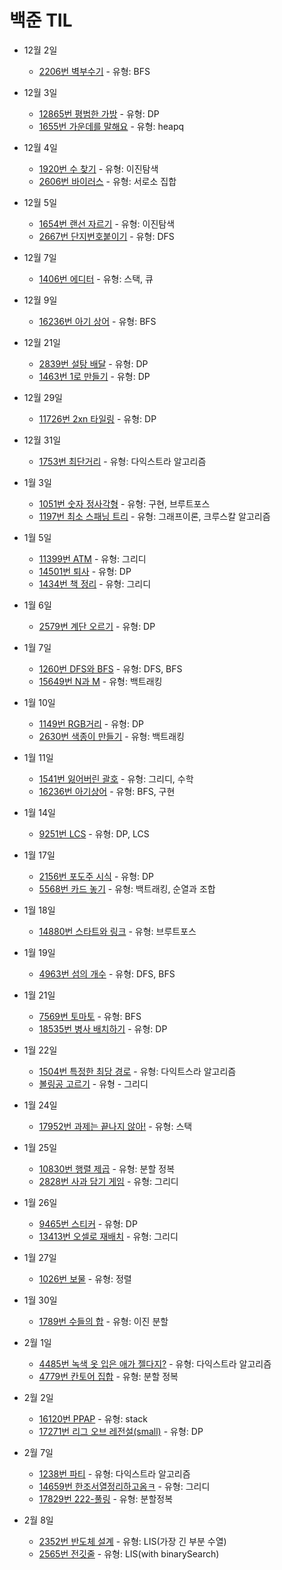 # 백준 TIL

- 12월 2일

  - [2206번 벽부수기](https://github.com/Taewoong-H/algorithm/blob/main/%EB%B0%B1%EC%A4%80/2206%EB%B2%88%20%EB%B2%BD%20%EB%B6%80%EC%88%98%EA%B3%A0%20%EC%9D%B4%EB%8F%99%ED%95%98%EA%B8%B0.py) - 유형: BFS

- 12월 3일

  - [12865번 평범한 가방](https://github.com/Taewoong-H/algorithm/blob/main/%EB%B0%B1%EC%A4%80/12865%EB%B2%88%20%ED%8F%89%EB%B2%94%ED%95%9C%20%EA%B0%80%EB%B0%A9.py) - 유형: DP
  - [1655번 가운데를 말해요](https://github.com/Taewoong-H/algorithm/blob/main/%EB%B0%B1%EC%A4%80/1655%EB%B2%88%20%EA%B0%80%EC%9A%B4%EB%8D%B0%EB%A5%BC%20%EB%A7%90%ED%95%B4%EC%9A%94.py) - 유형: heapq

- 12월 4일

  - [1920번 수 찾기](https://github.com/Taewoong-H/algorithm/blob/main/%EB%B0%B1%EC%A4%80/1920%EB%B2%88%20%EC%88%98%20%EC%B0%BE%EA%B8%B0.py) - 유형: 이진탐색
  - [2606번 바이러스](https://github.com/Taewoong-H/algorithm/blob/main/%EB%B0%B1%EC%A4%80/2606%EB%B2%88%20%EB%B0%94%EC%9D%B4%EB%9F%AC%EC%8A%A4.py) - 유형: 서로소 집합

- 12월 5일

  - [1654번 랜선 자르기](https://github.com/Taewoong-H/algorithm/blob/main/%EB%B0%B1%EC%A4%80/1654%EB%B2%88%20%EB%9E%9C%EC%84%A0%20%EC%9E%90%EB%A5%B4%EA%B8%B0.py) - 유형: 이진탐색
  - [2667번 단지번호붙이기](https://github.com/Taewoong-H/algorithm/blob/main/%EB%B0%B1%EC%A4%80/2667%EB%B2%88%20%EB%8B%A8%EC%A7%80%EB%B2%88%ED%98%B8%EB%B6%99%EC%9D%B4%EA%B8%B0.py) - 유형: DFS

- 12월 7일

  - [1406번 에디터](https://github.com/Taewoong-H/algorithm/blob/main/%EB%B0%B1%EC%A4%80/1406%EB%B2%88%20%EC%97%90%EB%94%94%ED%84%B0.py) - 유형: 스택, 큐

- 12월 9일

  - [16236번 아기 상어](https://github.com/Taewoong-H/algorithm/blob/main/%EB%B0%B1%EC%A4%80/16236%EB%B2%88%20%EC%95%84%EA%B8%B0%EC%83%81%EC%96%B4.py) - 유형: BFS

- 12월 21일

  - [2839번 설탕 배달](https://github.com/Taewoong-H/algorithm/blob/main/%EB%B0%B1%EC%A4%80/2839%EB%B2%88%20%EC%84%A4%ED%83%95%20%EB%B0%B0%EB%8B%AC.py) - 유형: DP
  - [1463번 1로 만들기](https://github.com/Taewoong-H/algorithm/blob/main/%EB%B0%B1%EC%A4%80/1463%EB%B2%88%201%EB%A1%9C%20%EB%A7%8C%EB%93%A4%EA%B8%B0.py) - 유형: DP

- 12월 29일

  - [11726번 2xn 타일링](https://github.com/Taewoong-H/algorithm/blob/main/%EB%B0%B1%EC%A4%80/11726%EB%B2%88%202xn%20%ED%83%80%EC%9D%BC%EB%A7%81.py) - 유형: DP

- 12월 31일

  - [1753번 최단거리](https://github.com/Taewoong-H/algorithm/blob/main/%EB%B0%B1%EC%A4%80/1753%EB%B2%88%20%EC%B5%9C%EB%8B%A8%EA%B2%BD%EB%A1%9C.py) - 유형: 다익스트라 알고리즘

- 1월 3일

  - [1051번 숫자 정사각형](https://github.com/Taewoong-H/algorithm/blob/main/%EB%B0%B1%EC%A4%80/1051%EB%B2%88%20%EC%88%AB%EC%9E%90%20%EC%A0%95%EC%82%AC%EA%B0%81%ED%98%95.py) - 유형: 구현, 브루트포스
  - [1197번 최소 스패닝 트리](https://github.com/Taewoong-H/algorithm/blob/main/%EB%B0%B1%EC%A4%80/1197%EB%B2%88%20%EC%B5%9C%EC%86%8C%20%EC%8A%A4%ED%8C%A8%EB%8B%9D%20%ED%8A%B8%EB%A6%AC.py) - 유형: 그래프이론, 크루스칼 알고리즘

- 1월 5일

  - [11399번 ATM](https://github.com/Taewoong-H/algorithm/blob/main/%EB%B0%B1%EC%A4%80/11399%EB%B2%88%20ATM.py) - 유형: 그리디
  - [14501번 퇴사](https://github.com/Taewoong-H/algorithm/blob/main/%EB%B0%B1%EC%A4%80/14501%EB%B2%88%20%ED%87%B4%EC%82%AC.py) - 유형: DP
  - [1434번 책 정리](https://github.com/Taewoong-H/algorithm/blob/main/%EB%B0%B1%EC%A4%80/1434%EB%B2%88%20%EC%B1%85%20%EC%A0%95%EB%A6%AC.py) - 유형: 그리디

- 1월 6일

  - [2579번 계단 오르기](https://github.com/Taewoong-H/algorithm/blob/main/%EB%B0%B1%EC%A4%80/2579%EB%B2%88%20%EA%B3%84%EB%8B%A8%EC%98%A4%EB%A5%B4%EA%B8%B0.py) - 유형: DP

- 1월 7일

  - [1260번 DFS와 BFS](https://github.com/Taewoong-H/algorithm/blob/main/%EB%B0%B1%EC%A4%80/1260%EB%B2%88%20DFS%EC%99%80%20BFS.py) - 유형: DFS, BFS
  - [15649번 N과 M](https://github.com/Taewoong-H/algorithm/blob/main/%EB%B0%B1%EC%A4%80/15649%EB%B2%88%20N%EA%B3%BCM.py) - 유형: 백트래킹

- 1월 10일

  - [1149번 RGB거리](https://github.com/Taewoong-H/algorithm/blob/main/%EB%B0%B1%EC%A4%80/1149%EB%B2%88%20RGB%EA%B1%B0%EB%A6%AC.py) - 유형: DP
  - [2630번 색종이 만들기](https://github.com/Taewoong-H/algorithm/blob/main/%EB%B0%B1%EC%A4%80/2630%EB%B2%88%20%EC%83%89%EC%A2%85%EC%9D%B4%20%EB%A7%8C%EB%93%A4%EA%B8%B0.py) - 유형: 백트래킹

- 1월 11일

  - [1541번 잃어버린 괄호](https://github.com/Taewoong-H/algorithm/blob/main/%EB%B0%B1%EC%A4%80/1541%EB%B2%88%20%EC%9E%83%EC%96%B4%EB%B2%84%EB%A6%B0%20%EA%B4%84%ED%98%B8.py) - 유형: 그리디, 수학
  - [16236번 아기상어](https://github.com/Taewoong-H/algorithm/blob/main/%EB%B0%B1%EC%A4%80/16236%EB%B2%88%20%EC%95%84%EA%B8%B0%EC%83%81%EC%96%B4.py) - 유형: BFS, 구현

- 1월 14일

  - [9251번 LCS](https://github.com/Taewoong-H/algorithm/blob/main/%EB%B0%B1%EC%A4%80/9251%EB%B2%88%20LCS.py) - 유형: DP, LCS

- 1월 17일

  - [2156번 포도주 시식](https://github.com/Taewoong-H/algorithm/blob/main/%EB%B0%B1%EC%A4%80/2156%EB%B2%88%20%ED%8F%AC%EB%8F%84%EC%A3%BC%20%EC%8B%9C%EC%8B%9D.py) - 유형: DP
  - [5568번 카드 놓기](https://github.com/Taewoong-H/algorithm/blob/main/%EB%B0%B1%EC%A4%80/5568%EB%B2%88%20%EC%B9%B4%EB%93%9C%20%EB%86%93%EA%B8%B0.py) - 유형: 백트래킹, 순열과 조합

- 1월 18일

  - [14880번 스타트와 링크](https://github.com/Taewoong-H/algorithm/blob/main/%EB%B0%B1%EC%A4%80/14889%EB%B2%88%20%EC%8A%A4%ED%83%80%ED%8A%B8%EC%99%80%20%EB%A7%81%ED%81%AC.py) - 유형: 브루트포스

- 1월 19일

  - [4963번 섬의 개수](https://github.com/Taewoong-H/algorithm/blob/main/%EB%B0%B1%EC%A4%80/4963%EB%B2%88%20%EC%84%AC%EC%9D%98%EA%B0%9C%EC%88%98.py) - 유형: DFS, BFS

- 1월 21일

  - [7569번 토마토](https://github.com/Taewoong-H/algorithm/blob/main/%EB%B0%B1%EC%A4%80/7569%EB%B2%88%20%ED%86%A0%EB%A7%88%ED%86%A0.py) - 유형: BFS
  - [18535번 병사 배치하기](https://github.com/Taewoong-H/algorithm/blob/main/%EB%B0%B1%EC%A4%80/18535%EB%B2%88%20%EB%B3%91%EC%82%AC%20%EB%B0%B0%EC%B9%98%ED%95%98%EA%B8%B0.py) - 유형: DP

- 1월 22일

  - [1504번 특정한 최당 경로](https://github.com/Taewoong-H/algorithm/blob/main/%EB%B0%B1%EC%A4%80/1504%EB%B2%88%20%ED%8A%B9%EC%A0%95%ED%95%9C%20%EC%B5%9C%EB%8B%A8%20%EA%B2%BD%EB%A1%9C.py) - 유형: 다익트스라 알고리즘
  - [볼링공 고르기](https://github.com/Taewoong-H/algorithm/blob/main/%EA%B7%B8%EB%A6%AC%EB%94%94/%EB%B3%BC%EB%A7%81%EA%B3%B5%20%EA%B3%A0%EB%A5%B4%EA%B8%B0.py) - 유형 - 그리디

- 1월 24일

  - [17952번 과제는 끝나지 않아!](https://github.com/Taewoong-H/algorithm/blob/main/%EB%B0%B1%EC%A4%80/17952%EB%B2%88%20%EA%B3%BC%EC%A0%9C%EB%8A%94%20%EB%81%9D%EB%82%98%EC%A7%80%20%EC%95%8A%EC%95%84!.py) - 유형: 스택

- 1월 25일

  - [10830번 행렬 제곱](https://github.com/Taewoong-H/algorithm/blob/main/%EB%B0%B1%EC%A4%80/10830%EB%B2%88%20%ED%96%89%EB%A0%AC%20%EC%A0%9C%EA%B3%B1.py) - 유형: 분할 정복
  - [2828번 사과 담기 게임](https://github.com/Taewoong-H/algorithm/blob/main/%EB%B0%B1%EC%A4%80/2828%EB%B2%88%20%EC%82%AC%EA%B3%BC%20%EB%8B%B4%EA%B8%B0%20%EA%B2%8C%EC%9E%84.py) - 유형: 그리디

- 1월 26일

  - [9465번 스티커](https://github.com/Taewoong-H/algorithm/blob/main/%EB%B0%B1%EC%A4%80/9465%EB%B2%88%20%EC%8A%A4%ED%8B%B0%EC%BB%A4.py) - 유형: DP
  - [13413번 오셀로 재배치](https://github.com/Taewoong-H/algorithm/blob/main/%EB%B0%B1%EC%A4%80/13413%EB%B2%88%20%EC%98%A4%EC%85%80%EB%A1%9C%20%EC%9E%AC%EB%B0%B0%EC%B9%98.py) - 유형: 그리디

- 1월 27일

  - [1026번 보물](https://github.com/Taewoong-H/algorithm/blob/main/%EB%B0%B1%EC%A4%80/1026%EB%B2%88%20%EB%B3%B4%EB%AC%BC.py) - 유형: 정렬

- 1월 30일

  - [1789번 수들의 합](https://github.com/Taewoong-H/algorithm/blob/main/%EB%B0%B1%EC%A4%80/1789%EB%B2%88%20%EC%88%98%EB%93%A4%EC%9D%98%20%ED%95%A9.py) - 유형: 이진 분할
  
- 2월 1일

  - [4485번 녹색 옷 입은 애가 젤다지?](https://github.com/Taewoong-H/algorithm/blob/main/%EB%B0%B1%EC%A4%80/4485%EB%B2%88%20%EB%85%B9%EC%83%89%20%EC%98%B7%20%EC%9E%85%EC%9D%80%20%EC%95%A0%EA%B0%80%20%EC%A0%A4%EB%8B%A4%EC%A7%80.py) - 유형: 다익스트라 알고리즘
  - [4779번 칸토어 집합](https://github.com/Taewoong-H/algorithm/blob/main/%EB%B0%B1%EC%A4%80/4779%EB%B2%88%20%EC%B9%B8%ED%86%A0%EC%96%B4%20%EC%A7%91%ED%95%A9.py) - 유형: 분할 정복

- 2월 2일

  - [16120번 PPAP](https://github.com/Taewoong-H/algorithm/blob/main/%EB%B0%B1%EC%A4%80/16120%EB%B2%88%20PPAP.py) - 유형: stack
  - [17271번 리그 오브 레전설(small)](https://github.com/Taewoong-H/algorithm/blob/main/%EB%B0%B1%EC%A4%80/17271%EB%B2%88%20%EB%A6%AC%EA%B7%B8%20%EC%98%A4%EB%B8%8C%20%EB%A0%88%EC%A0%84%EC%84%A4(small).py) - 유형: DP

- 2월 7일

  - [1238번 파티](https://github.com/Taewoong-H/algorithm/blob/main/%EB%B0%B1%EC%A4%80/1238%EB%B2%88%20%ED%8C%8C%ED%8B%B0.py) - 유형: 다익스트라 알고리즘
  - [14659번 한조서열정리하고옴ㅋ](https://github.com/Taewoong-H/algorithm/blob/main/%EB%B0%B1%EC%A4%80/14659%EB%B2%88%20%ED%95%9C%EC%A1%B0%EC%84%9C%EC%97%B4%EC%A0%95%EB%A6%AC%ED%95%98%EA%B3%A0%EC%98%B4%E3%85%8B.py) - 유형: 그리디
  - [17829번 222-풀링](https://github.com/Taewoong-H/algorithm/blob/main/%EB%B0%B1%EC%A4%80/17829%EB%B2%88%20222-%ED%92%80%EB%A7%81.py) - 유형: 분할정복

- 2월 8일

  - [2352번 반도체 설계]() - 유형: LIS(가장 긴 부분 수열)
  - [2565번 전깃줄]() - 유형: LIS(with binarySearch)